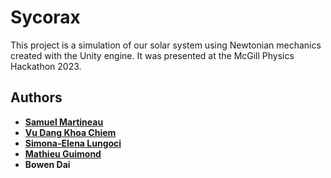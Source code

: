 # Sycorax
This project is a simulation of our solar system using Newtonian mechanics created with the Unity engine. It was presented at the McGill Physics Hackathon 2023.

## Authors

- **[Samuel Martineau](https://github.com/Samuel-Martineau/)**
- **[Vu Dang Khoa Chiem](https://github.com/dkchiem)**
- **[Simona-Elena Lungoci](https://github.com/Elena-Lungoci)**
- **[Mathieu Guimond](https://github.com/Guimauve48)**
- **Bowen Dai**

